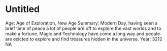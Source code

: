 # Untitled

Age: Age of Exploration, New Age
Summary: Modern Day, having seen a brief time of peace a lot of people are off to explore the vast worlds and to make a fortune. Magic and Technology have come a long way and people are exicted to explore and find treasures hidden in the universe.
Year: 3212 NA